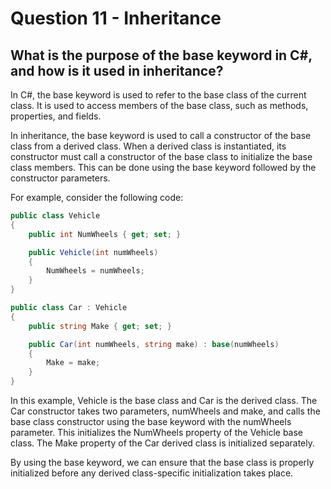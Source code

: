 # Question 11 - Inheritance

## What is the purpose of the base keyword in C#, and how is it used in inheritance?

In C#, the base keyword is used to refer to the base class of the current class. It is used to access members of the base class, such as methods, properties, and fields.

In inheritance, the base keyword is used to call a constructor of the base class from a derived class. When a derived class is instantiated, its constructor must call a constructor of the base class to initialize the base class members. This can be done using the base keyword followed by the constructor parameters.

For example, consider the following code:

```csharp
public class Vehicle
{
    public int NumWheels { get; set; }

    public Vehicle(int numWheels)
    {
        NumWheels = numWheels;
    }
}

public class Car : Vehicle
{
    public string Make { get; set; }

    public Car(int numWheels, string make) : base(numWheels)
    {
        Make = make;
    }
}

```
In this example, Vehicle is the base class and Car is the derived class. The Car constructor takes two parameters, numWheels and make, and calls the base class constructor using the base keyword with the numWheels parameter. This initializes the NumWheels property of the Vehicle base class. The Make property of the Car derived class is initialized separately.

By using the base keyword, we can ensure that the base class is properly initialized before any derived class-specific initialization takes place.
